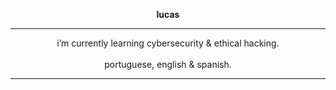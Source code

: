 <div align="center">
 <p align="center"><b>lucas</b></p>
 <hr>
  i’m currently learning cybersecurity & ethical hacking. <br><br>
 portuguese, english & spanish.
</p>
</div>
<hr>

